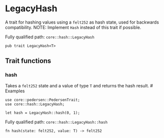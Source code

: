 # LegacyHash

A trait for hashing values using a `felt252` as hash state, used for backwards compatibility. NOTE: Implement `Hash` instead of this trait if possible.

Fully qualified path: `core::hash::LegacyHash`

<pre><code class="language-rust">pub trait LegacyHash&lt;T&gt;</code></pre>

## Trait functions

### hash

Takes a `felt252` state and a value of type `T` and returns the hash result.  # Examples
```cairo
use core::pedersen::PedersenTrait;
use core::hash::LegacyHash;

let hash = LegacyHash::hash(0, 1);
```

Fully qualified path: `core::hash::LegacyHash::hash`

<pre><code class="language-rust">fn hash(state: felt252, value: T) -&gt; felt252</code></pre>


